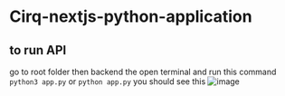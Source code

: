 # Cirq-nextjs-python-application
## to run API
 go to  root folder then backend the open terminal and run this command `python3 app.py` or `python app.py`
 you should see this ![image](https://github.com/user-attachments/assets/1f2b1024-0e6b-4262-951a-efcc0a4528ea)
